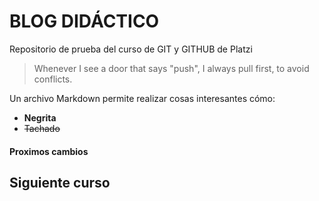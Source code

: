 # BLOG DIDÁCTICO

Repositorio de prueba del curso de GIT y GITHUB de Platzi

> Whenever I see a door that says "push", I always pull first, to avoid conflicts.

Un archivo Markdown permite realizar cosas interesantes cómo:

- **Negrita**
- ~~Tachado~~

#### Proximos cambios

## Siguiente curso


